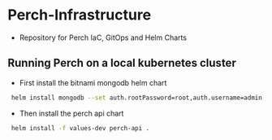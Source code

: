 # Perch-Infrastructure
- Repository for Perch IaC, GitOps and Helm Charts
  
## Running Perch on a local kubernetes cluster
- First install the bitnami mongodb helm chart
 ```bash 
  helm install mongodb --set auth.rootPassword=root,auth.username=admin,auth.password=perch,auth.database=perch,architecture=replicaset bitnami/mongodb
```

- Then install the perch api chart
```bash
 helm install -f values-dev perch-api .
```


